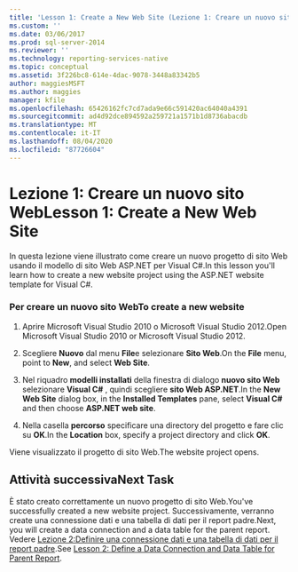 ```yaml
---
title: 'Lesson 1: Create a New Web Site (Lezione 1: Creare un nuovo sito Web) | Microsoft Docs'
ms.custom: ''
ms.date: 03/06/2017
ms.prod: sql-server-2014
ms.reviewer: ''
ms.technology: reporting-services-native
ms.topic: conceptual
ms.assetid: 3f226bc8-614e-4dac-9078-3448a83342b5
author: maggiesMSFT
ms.author: maggies
manager: kfile
ms.openlocfilehash: 65426162fc7cd7ada9e66c591420ac64040a4391
ms.sourcegitcommit: ad4d92dce894592a259721a1571b1d8736abacdb
ms.translationtype: MT
ms.contentlocale: it-IT
ms.lasthandoff: 08/04/2020
ms.locfileid: "87726604"
---
```

# <a name="lesson-1-create-a-new-web-site"></a><span data-ttu-id="b83bb-102">Lezione 1: Creare un nuovo sito Web</span><span class="sxs-lookup"><span data-stu-id="b83bb-102">Lesson 1: Create a New Web Site</span></span>
  <span data-ttu-id="b83bb-103">In questa lezione viene illustrato come creare un nuovo progetto di sito Web usando il modello di sito Web ASP.NET per Visual C#.</span><span class="sxs-lookup"><span data-stu-id="b83bb-103">In this lesson you'll learn how to create a new website project using the ASP.NET website template for Visual C#.</span></span>  
  
### <a name="to-create-a-new-website"></a><span data-ttu-id="b83bb-104">Per creare un nuovo sito Web</span><span class="sxs-lookup"><span data-stu-id="b83bb-104">To create a new website</span></span>  
  
1.  <span data-ttu-id="b83bb-105">Aprire Microsoft Visual Studio 2010 o Microsoft Visual Studio 2012.</span><span class="sxs-lookup"><span data-stu-id="b83bb-105">Open Microsoft Visual Studio 2010 or Microsoft Visual Studio 2012.</span></span>  
  
2.  <span data-ttu-id="b83bb-106">Scegliere **Nuovo** dal menu **File**e selezionare **Sito Web**.</span><span class="sxs-lookup"><span data-stu-id="b83bb-106">On the **File** menu, point to **New**, and select **Web Site**.</span></span>  
  
3.  <span data-ttu-id="b83bb-107">Nel riquadro **modelli installati** della finestra di dialogo **nuovo sito Web** selezionare **Visual C#** , quindi scegliere **sito Web ASP.NET**.</span><span class="sxs-lookup"><span data-stu-id="b83bb-107">In the **New Web Site** dialog box, in the **Installed Templates** pane, select **Visual C#** and then choose **ASP.NET web site**.</span></span>  
  
4.  <span data-ttu-id="b83bb-108">Nella casella **percorso** specificare una directory del progetto e fare clic su **OK**.</span><span class="sxs-lookup"><span data-stu-id="b83bb-108">In the **Location** box, specify a project directory and click **OK**.</span></span>  
  
 <span data-ttu-id="b83bb-109">Viene visualizzato il progetto di sito Web.</span><span class="sxs-lookup"><span data-stu-id="b83bb-109">The website project opens.</span></span>  
  
## <a name="next-task"></a><span data-ttu-id="b83bb-110">Attività successiva</span><span class="sxs-lookup"><span data-stu-id="b83bb-110">Next Task</span></span>  
 <span data-ttu-id="b83bb-111">È stato creato correttamente un nuovo progetto di sito Web.</span><span class="sxs-lookup"><span data-stu-id="b83bb-111">You've successfully created a new website project.</span></span> <span data-ttu-id="b83bb-112">Successivamente, verranno create una connessione dati e una tabella di dati per il report padre.</span><span class="sxs-lookup"><span data-stu-id="b83bb-112">Next, you will create a data connection and a data table for the parent report.</span></span> <span data-ttu-id="b83bb-113">Vedere [Lezione 2:Definire una connessione dati e una tabella di dati per il report padre](lesson-2-define-a-data-connection-and-data-table-for-parent-report.md).</span><span class="sxs-lookup"><span data-stu-id="b83bb-113">See [Lesson 2: Define a Data Connection and Data Table for Parent Report](lesson-2-define-a-data-connection-and-data-table-for-parent-report.md).</span></span>  
  
  
